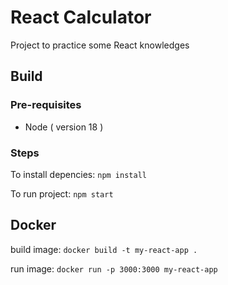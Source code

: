 # React Calculator

Project to practice some React knowledges

## Build

### Pre-requisites

- Node ( version 18 )

### Steps

To install depencies:
`npm install`

To run project:
`npm start`

## Docker

build image:
`docker build -t my-react-app .`

run image:
`docker run -p 3000:3000 my-react-app`
